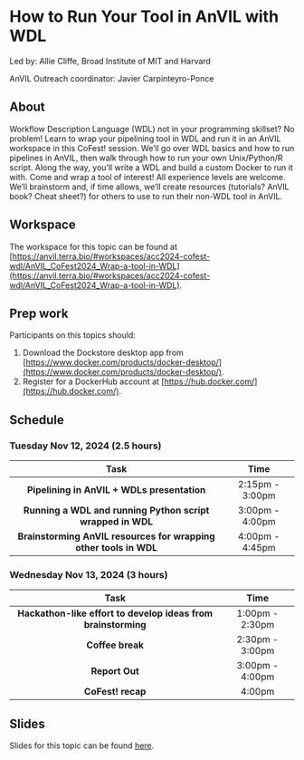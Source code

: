 # How to Run Your Tool in AnVIL with WDL

Led by: Allie Cliffe, Broad Institute of MIT and Harvard

AnVIL Outreach coordinator: Javier Carpinteyro-Ponce

## About

Workflow Description Language (WDL) not in your programming skillset? No problem! Learn to wrap your pipelining tool in WDL and run it in an AnVIL workspace in this CoFest! session. We’ll go over WDL basics and how to run pipelines in AnVIL, then walk through how to run your own Unix/Python/R script. Along the way, you’ll write a WDL and build a custom Docker to run it with. Come and wrap a tool of interest! All experience levels are welcome. We’ll brainstorm and, if time allows, we’ll create resources (tutorials? AnVIL book? Cheat sheet?) for others to use to run their non-WDL tool in AnVIL.  

## Workspace

The workspace for this topic can be found at [https://anvil.terra.bio/#workspaces/acc2024-cofest-wdl/AnVIL_CoFest2024_Wrap-a-tool-in-WDL](https://anvil.terra.bio/#workspaces/acc2024-cofest-wdl/AnVIL_CoFest2024_Wrap-a-tool-in-WDL).

## Prep work

Participants on this topics should:

1. Download the Dockstore desktop app from [https://www.docker.com/products/docker-desktop/](https://www.docker.com/products/docker-desktop/).
2. Register for a DockerHub account at [https://hub.docker.com/](https://hub.docker.com/).

## Schedule

### Tuesday Nov 12, 2024 (2.5 hours)

| Task                      | Time |
|:-------------------------:|:-----------:|
| **Pipelining in AnVIL + WDLs presentation** | 2:15pm - 3:00pm |
| **Running a WDL and running Python script wrapped in WDL** | 3:00pm - 4:00pm |
| **Brainstorming AnVIL resources for wrapping other tools in WDL** | 4:00pm - 4:45pm |

### Wednesday Nov 13, 2024 (3 hours)

| Task                      | Time |
|:-------------------------:|:-----------:|
| **Hackathon-like effort to develop ideas from brainstorming** | 1:00pm - 2:30pm |
| **Coffee break** | 2:30pm - 3:00pm |
| **Report Out** | 3:00pm - 4:00pm |
| **CoFest! recap** | 4:00pm |

## Slides

Slides for this topic can be found [here](https://docs.google.com/presentation/d/1s83zP55EZTl0HmXCp0mO97JQmDNR1sTiDr_931aO6RE/edit?usp=sharing).
